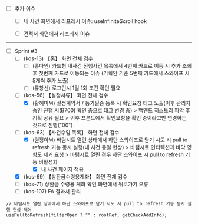 - [ ] 추가 이슈
	- [ ] 내 사건 화면에서 리프레시 이슈: useInfiniteScroll hook
	- [ ] 견적서 화면에서 리프레시 이슈


***


- [ ] Sprint #3
	- [ ] (kos-13) 【홈】 화면 전체 검수
		- [ ] (홍다인) 카드형 내사건 진행사건 목록에서 4번째 카드로 이동 시 추가 조회 후 첫번째 카드로 이동되는 이슈 (기획안 기준 5번째 카드에서 스와이프 시 5개씩 추가 노출)
		- [ ] (류창선) 로그인시 1일 1회 조건 확인 필요
	- [ ] (kos-56) 【설정서류】 화면 전체 검수
		- [x] (황혜미M) 설정계약서 / 등기필증 등록 시 확인요청 태그 노출(이후 관리자 승인 진행 시(B700) 확인 중으로 태그 변경 중) > 백엔드 히스토리 파악 후 기획 공유 필요 > 이후 프론트에서 확인요청을 확인 중이라고만 변경하는 것으로 진행("00")
	- [ ] (kos-63) 【사건수임 목록】 화면 전체 검수
		- [x] (권정아M) 바텀시트 열린 상태에서 하단 스와이프로 닫기 시도 시 pull to refresh 기능 동시 실행(내 사건 동일 현상) > 바텀시트 인터렉션과 바닥 영향도 제거 요청 > 바텀시트 열린 경우 하단 스와이프 시 pull to refresh 기능 비활성화
			- [x] 내 사건 페이지 적용
	- [x] (kos-69) 【상환금수령용계좌】 화면 전체 검수
	- [ ] (kos-71) 상환금 수령용 계좌 확인 화면에서 뒤로가기 오류
	- [ ] (kos-107) FA 결과서 관리

```tsx
// 바텀시트 열린 상태에서 하단 스와이프로 닫기 시도 시 pull to refresh 기능 동시 실행 현상 제어
usePulltoRefresh(filterOpen ? "" : rootRef, getCheckAddInfo);
```













